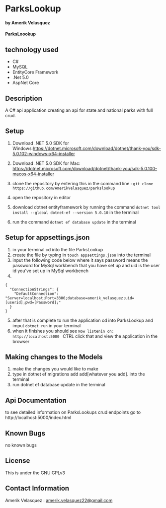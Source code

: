 # ParksLookup
#### by Amerik Velasquez
#### ParksLoookup
## technology used

* C#
* MySQL
* EntityCore Framework
* .Net 5.0 
* AspNet Core




## Description
A C# api application creating an api for state and national parks with full crud.

## Setup
1. Download .NET 5.0 SDK for Windows:https://dotnet.microsoft.com/download/dotnet/thank-you/sdk-5.0.102-windows-x64-installer

1. Download .NET 5.0 SDK for Mac: https://dotnet.microsoft.com/download/dotnet/thank-you/sdk-5.0.100-macos-x64-installer

2. clone the repository by entering this in the command line : `git clone https://github.com/AmerikVelasquez/parkslookup` 
3. open the repository in editor  
4. download dotnet entityframework by running the command `dotnet tool install --global dotnet-ef --version 5.0.10` in the terminal
5. run the command `dotnet ef database update` in the terminal
## Setup for appsettings.json
1. in your terminal cd into the file ParksLookup
2. create the file by typing in `touch appsettings.json` into the terminal 
3. input the following code below where it says password means the password for MySql workbench that you have set up and uid is the user id you've set up in MySql workbench
4. 
```
{
  "ConnectionStrings": {
    "DefaultConnection": "Server=localhost;Port=3306;database=amerik_velasquez;uid=[userid];pwd=[Password];"
  }
}
```  

5. after that is complete to run the application cd into ParksLookup and imput `dotnet run` in your terminal 
6. when it finishes you should see `Now listenin on: http://localhost:5000 ` CTRL click that and view the application in the browser

## Making changes to the Models
1. make the changes you would like to make
2. type in dotnet ef migrations add add[whatever you add]. into the terminal
3. run dotnet ef database update in the terminal

## Api Documentation
to see detailed information on ParksLookups crud endpoints go to http://localhost:5000/index.html 

## Known Bugs
no known bugs
## License
This is under the GNU GPLv3
## Contact Information
Amerik Velasquez : amerik.velasquez22@gmail.com